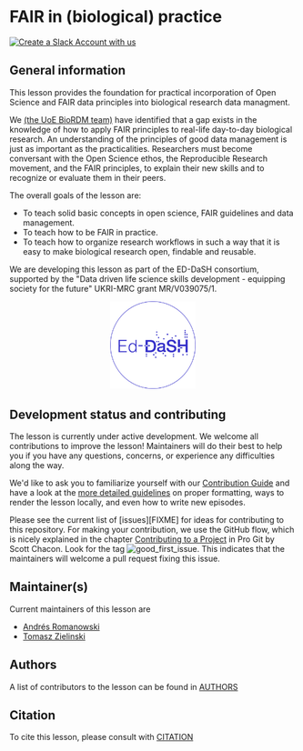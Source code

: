 # FAIR in (biological) practice

[![Create a Slack Account with us](https://img.shields.io/badge/Create_Slack_Account-The_Carpentries-071159.svg)](https://swc-slack-invite.herokuapp.com/)

## General information

This lesson provides the foundation for practical incorporation of Open Science and FAIR data principles into biological research data managment.

We [(the UoE BioRDM team)](https://www.wiki.ed.ac.uk/display/RDMS/Research+Data+Management+SynthSys+%28f1sysrdm%29+Home) have identified that a gap exists in the knowledge of how to apply FAIR principles to real-life day-to-day biological research. An understanding of the principles of good data management is just as important as the practicalities. Researchers must become conversant with the Open Science ethos, the Reproducible Research movement, and the FAIR principles, to explain their new skills and to recognize or evaluate them in their peers.

The overall goals of the lesson are: 
* To teach solid basic concepts in open science, FAIR guidelines and data management.
* To teach how to be FAIR in practice.
* To teach how to organize research workflows in such a way that it is easy to make biological research open, findable and reusable.

We are developing this lesson as part of the ED-DaSH consortium, supported by the "Data driven life science skills development - equipping society for the future" UKRI-MRC grant MR/V039075/1.
<p style="text-align:center;"> <img src="fig/Ed_DaSH_white_circle.png" alt="Ed_DaSH" width="150"/></p>

## Development status and contributing

The lesson is currently under active development. We welcome all contributions to improve the lesson! Maintainers will do their best to help you if you have any
questions, concerns, or experience any difficulties along the way.

We'd like to ask you to familiarize yourself with our [Contribution Guide](CONTRIBUTING.md) and have a look at
the [more detailed guidelines][lesson-example] on proper formatting, ways to render the lesson locally, and even
how to write new episodes.

Please see the current list of [issues][FIXME] for ideas for contributing to this
repository. For making your contribution, we use the GitHub flow, which is
nicely explained in the chapter [Contributing to a Project](http://git-scm.com/book/en/v2/GitHub-Contributing-to-a-Project) in Pro Git
by Scott Chacon.
Look for the tag ![good_first_issue](https://img.shields.io/badge/-good%20first%20issue-gold.svg). This indicates that the maintainers will welcome a pull request fixing this issue.


## Maintainer(s)

Current maintainers of this lesson are

* [Andrés Romanowski](https://github.com/aromanowski)
* [Tomasz Zielinski](https://github.com/tzielins)


## Authors

A list of contributors to the lesson can be found in [AUTHORS](AUTHORS)

## Citation

To cite this lesson, please consult with [CITATION](CITATION)

[cdh]: https://cdh.carpentries.org
[change-default-branch]: https://docs.github.com/en/github/administering-a-repository/changing-the-default-branch
[community-lessons]: https://carpentries.org/community-lessons
[lesson-example]: https://carpentries.github.io/lesson-example

